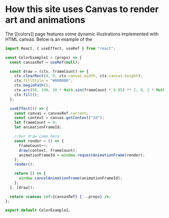 # How this site uses Canvas to render art and animations

The [[colors]] page features some dynamic illustrations implemented with HTML canvas. Below is an example of the

```jsx
import React, { useEffect, useRef } from "react";

const ColorExample1 = (props) => {
  const canvasRef = useRef(null);

  const draw = (ctx, frameCount) => {
    ctx.clearRect(0, 0, ctx.canvas.width, ctx.canvas.height);
    ctx.fillStyle = "#000000";
    ctx.beginPath();
    ctx.arc(50, 100, 20 * Math.sin(frameCount * 0.05) ** 2, 0, 2 * Math.PI);
    ctx.fill();
  };

  useEffect(() => {
    const canvas = canvasRef.current;
    const context = canvas.getContext("2d");
    let frameCount = 0;
    let animationFrameId;

    //Our draw came here
    const render = () => {
      frameCount++;
      draw(context, frameCount);
      animationFrameId = window.requestAnimationFrame(render);
    };
    render();

    return () => {
      window.cancelAnimationFrame(animationFrameId);
    };
  }, [draw]);

  return <canvas ref={canvasRef} {...props} />;
};

export default ColorExample1;
```

[Canvas with React.js]: https://medium.com/@pdx.lucasm/canvas-with-react-js-32e133c05258
